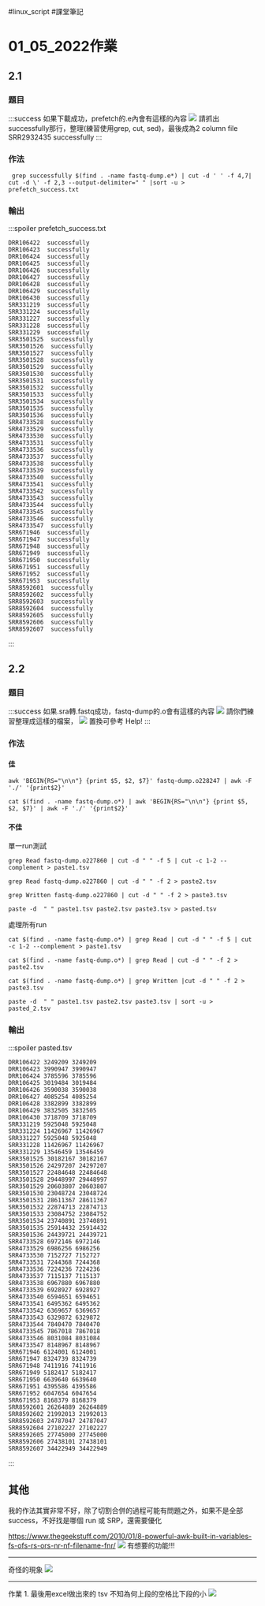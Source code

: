 #linux_script #課堂筆記 
# 01_05_2022作業
## 2.1 
### 題目
:::success
如果下載成功，prefetch的.e內會有這樣的內容
![](https://i.imgur.com/3Rfcs4c.png)
請抓出successfully那行，整理(練習使用grep, cut, sed)，最後成為2 column file
SRR2932435 successfully
:::
### 作法
```bash=
 grep successfully $(find . -name fastq-dump.e*) | cut -d ' ' -f 4,7| cut -d \' -f 2,3 --output-delimiter=" " |sort -u > prefetch_success.txt
```

### 輸出
:::spoiler prefetch_success.txt
```=
DRR106422  successfully
DRR106423  successfully
DRR106424  successfully
DRR106425  successfully
DRR106426  successfully
DRR106427  successfully
DRR106428  successfully
DRR106429  successfully
DRR106430  successfully
SRR331219  successfully
SRR331224  successfully
SRR331227  successfully
SRR331228  successfully
SRR331229  successfully
SRR3501525  successfully
SRR3501526  successfully
SRR3501527  successfully
SRR3501528  successfully
SRR3501529  successfully
SRR3501530  successfully
SRR3501531  successfully
SRR3501532  successfully
SRR3501533  successfully
SRR3501534  successfully
SRR3501535  successfully
SRR3501536  successfully
SRR4733528  successfully
SRR4733529  successfully
SRR4733530  successfully
SRR4733531  successfully
SRR4733536  successfully
SRR4733537  successfully
SRR4733538  successfully
SRR4733539  successfully
SRR4733540  successfully
SRR4733541  successfully
SRR4733542  successfully
SRR4733543  successfully
SRR4733544  successfully
SRR4733545  successfully
SRR4733546  successfully
SRR4733547  successfully
SRR671946  successfully
SRR671947  successfully
SRR671948  successfully
SRR671949  successfully
SRR671950  successfully
SRR671951  successfully
SRR671952  successfully
SRR671953  successfully
SRR8592601  successfully
SRR8592602  successfully
SRR8592603  successfully
SRR8592604  successfully
SRR8592605  successfully
SRR8592606  successfully
SRR8592607  successfully
```
:::

## 2.2
### 題目
:::success
如果.sra轉.fastq成功，fastq-dump的.o會有這樣的內容
![](https://i.imgur.com/yUlsHPG.png)
請你們練習整理成這樣的檔案，
![](https://i.imgur.com/yHuvNo8.png)
置換可參考 Help!
:::
### 作法
#### 佳
``` bash=
awk 'BEGIN{RS="\n\n"} {print $5, $2, $7}' fastq-dump.o228247 | awk -F './' '{print$2}'

cat $(find . -name fastq-dump.o*) | awk 'BEGIN{RS="\n\n"} {print $5, $2, $7}' | awk -F './' '{print$2}'
```
#### 不佳
單一run測試
```bash=
grep Read fastq-dump.o227860 | cut -d " " -f 5 | cut -c 1-2 --complement > paste1.tsv

grep Read fastq-dump.o227860 | cut -d " " -f 2 > paste2.tsv

grep Written fastq-dump.o227860 | cut -d " " -f 2 > paste3.tsv

paste -d  " " paste1.tsv paste2.tsv paste3.tsv > pasted.tsv

```

處理所有run
```bash=
cat $(find . -name fastq-dump.o*) | grep Read | cut -d " " -f 5 | cut -c 1-2 --complement > paste1.tsv

cat $(find . -name fastq-dump.o*) | grep Read | cut -d " " -f 2 > paste2.tsv

cat $(find . -name fastq-dump.o*) | grep Written |cut -d " " -f 2 > paste3.tsv

paste -d  " " paste1.tsv paste2.tsv paste3.tsv | sort -u > pasted_2.tsv

```


### 輸出
:::spoiler pasted.tsv
```=
DRR106422 3249209 3249209
DRR106423 3990947 3990947
DRR106424 3785596 3785596
DRR106425 3019484 3019484
DRR106426 3590038 3590038
DRR106427 4085254 4085254
DRR106428 3382899 3382899
DRR106429 3832505 3832505
DRR106430 3718709 3718709
SRR331219 5925048 5925048
SRR331224 11426967 11426967
SRR331227 5925048 5925048
SRR331228 11426967 11426967
SRR331229 13546459 13546459
SRR3501525 30182167 30182167
SRR3501526 24297207 24297207
SRR3501527 22484648 22484648
SRR3501528 29448997 29448997
SRR3501529 20603807 20603807
SRR3501530 23048724 23048724
SRR3501531 28611367 28611367
SRR3501532 22874713 22874713
SRR3501533 23084752 23084752
SRR3501534 23740891 23740891
SRR3501535 25914432 25914432
SRR3501536 24439721 24439721
SRR4733528 6972146 6972146
SRR4733529 6986256 6986256
SRR4733530 7152727 7152727
SRR4733531 7244368 7244368
SRR4733536 7224236 7224236
SRR4733537 7115137 7115137
SRR4733538 6967880 6967880
SRR4733539 6928927 6928927
SRR4733540 6594651 6594651
SRR4733541 6495362 6495362
SRR4733542 6369657 6369657
SRR4733543 6329872 6329872
SRR4733544 7840470 7840470
SRR4733545 7867018 7867018
SRR4733546 8031084 8031084
SRR4733547 8148967 8148967
SRR671946 6124001 6124001
SRR671947 8324739 8324739
SRR671948 7411916 7411916
SRR671949 5182417 5182417
SRR671950 6639640 6639640
SRR671951 4395586 4395586
SRR671952 6047654 6047654
SRR671953 8168379 8168379
SRR8592601 26264889 26264889
SRR8592602 21992013 21992013
SRR8592603 24787047 24787047
SRR8592604 27102227 27102227
SRR8592605 27745000 27745000
SRR8592606 27438101 27438101
SRR8592607 34422949 34422949
```
:::

## 其他
我的作法其實非常不好，除了切割合併的過程可能有問題之外，如果不是全部 success，不好找是哪個 run 或 SRP，還需要優化

https://www.thegeekstuff.com/2010/01/8-powerful-awk-built-in-variables-fs-ofs-rs-ors-nr-nf-filename-fnr/
![](https://i.imgur.com/NcaDi0P.png)
有想要的功能!!!

---

奇怪的現象
![](https://i.imgur.com/r2KEfa9.png)


---

作業 1. 最後用excel做出來的 tsv 不知為何上段的空格比下段的小
![](https://i.imgur.com/RGYeSVP.png)
